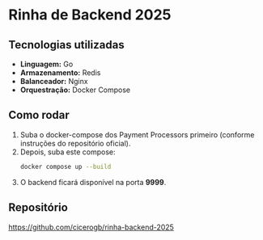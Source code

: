 # Rinha de Backend 2025

## Tecnologias utilizadas
- **Linguagem:** Go
- **Armazenamento:** Redis
- **Balanceador:** Nginx
- **Orquestração:** Docker Compose

## Como rodar
1. Suba o docker-compose dos Payment Processors primeiro (conforme instruções do repositório oficial).
2. Depois, suba este compose:
   ```sh
   docker compose up --build
   ```
3. O backend ficará disponível na porta **9999**.


## Repositório
https://github.com/cicerogb/rinha-backend-2025
